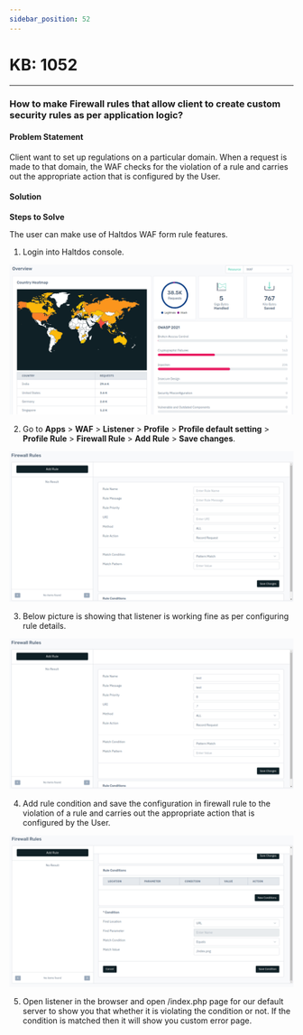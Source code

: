 ```yaml
---
sidebar_position: 52
---
```


# KB: 1052

---

### **How to make Firewall rules that allow client to create custom security rules as per application logic?**

#### **Problem Statement**

Client want to set up regulations on a particular domain. When a request is made to that domain, the WAF checks for the violation of a rule and carries out the appropriate action that is configured by the User.

#### **Solution**

**Steps to Solve** 

The user can make use of Haltdos WAF form rule features.

1. Login into Haltdos console.

![kb-1052](/img/waf/v8/kb/kb_1052_overview.png)

2. Go to **Apps** > **WAF** > **Listener** > **Profile** > **Profile default setting** > **Profile Rule** > **Firewall Rule** > **Add Rule** > **Save changes**.

![kb-1052](/img/waf/v8/kb/kb_1052_firewall_rule.png)

3. Below picture is showing that listener is working fine as per configuring rule details.

![kb-1052](/img/waf/v8/kb/kb_1052_firewall_conf.png)

4. Add rule condition and save the configuration in firewall rule to the violation of a rule and carries out the appropriate action that is configured by the User.

![kb-1052](/img/waf/v8/kb/kb_1052_firewall_rule_conf.png)

5. Open listener in the browser and open /index.php page for our default server to show you that whether it is violating the condition or not. If the condition is matched then it will show you custom error page.

